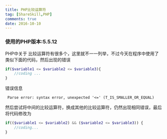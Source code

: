 ```yaml
---
title: PHP比较运算符
tag: [ShareSkill,PHP]
comments: true
date: 2016-10-10
---
```



### 使用的PHP版本:5.5.12

PHP中关于 比较运算符有很多个，这里就不一一列举，不过今天在程序中使用了类似下面的代码，然后出现的错误
```php
if($variable1 <= $variable2 <= $variable3){
    //coding ...
}
```
错误信息
```
 Parse error: syntax error, unexpected '<=' (T_IS_SMALLER_OR_EQUAL)
```
然后尝试将中间的比较运算符，换成其他的比较运算符，仍然出现相同错误，最后将代码修改为
```php
if(($variable1 <= $variable2) && ($variable2 <= $variable3)) {
    //coding...
}
```
